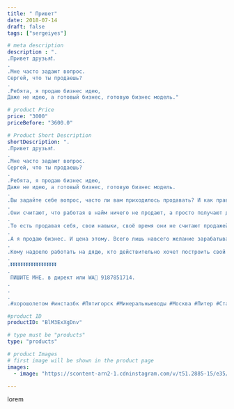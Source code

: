```yaml
---
title: " Привет"
date: 2018-07-14
draft: false
tags: ["sergeiyes"]

# meta description
description : ".
.Привет друзья❗.
.
.Мне часто задают вопрос. 
Сергей, что ты продаешь?
.
.Ребята, я продаю бизнес идею,
Даже не идею, а готовый бизнес, готовую бизнес модель."

# product Price
price: "3000"
priceBefore: "3600.0"

# Product Short Description
shortDescription: ".
.Привет друзья❗.
.
.Мне часто задают вопрос. 
Сергей, что ты продаешь?
.
.Ребята, я продаю бизнес идею,
Даже не идею, а готовый бизнес, готовую бизнес модель.
.
.Вы задайте себе вопрос, часто ли вам приходилось продавать? И как правило, человек не задумываясь отвечает. Я вообще, никогда ничего не продавал и не хочу этого делать. .
.
.Они считают, что работая в найм ничего не продают, а просто получают деньги за выполненную работу😂.
.
.То есть продавая себя, свои навыки, своё время они не считают продажей. Это их субъективное мнение. И оно далеко неверное.
.
.А я продаю бизнес. И цена этому. Всего лишь навсего желание зарабатывать и принятое решение.😎👍.
.
.Кому надоело работать на дядю, кто действительно хочет построить свой бизнес без риска. Кто хочет поменять свою жизнь в лучшую сторону,.
.
.⏬⏬⏬⏬⏬⏬⏬⏬⏬⏬⏬⏬⏬⏬⏬⏬⏬⏬
.
 ПИШИТЕ МНЕ. в директ или WA📲 9187851714.
.
.
.
.#xopoшолетом #инстазбк #Пятигорск #Минеральныеводы #Москва #Питер #Ставрополь #Сочи #Симферополь #Севастополь #СКФО #УФО #Анапа #Краснодар #Екатеринбург #Челябинск #Ессентуки #Железноводск #Кисловодск #бизнес #Ростовнадону #gruppazahvata #Нижнийновгород #sergeystar #nl_int #biznes #бизнесидея  #Волгоград #churslabs"

#product ID
productID: "BlM3ExXgDnv"

# type must be "products"
type: "products"

# product Images
# first image will be shown in the product page
images:
  - image: "https://scontent-arn2-1.cdninstagram.com/v/t51.2885-15/e35/36665001_1005587299604570_218350957598081024_n.jpg?tp=1&_nc_ht=scontent-arn2-1.cdninstagram.com&_nc_cat=102&_nc_ohc=SlDXBl839xUAX-j3O4h&ccb=7-4&oh=c6feb062e592c14b168125ab8eafe139&oe=6084593A&_nc_sid=86f79a&ig_cache_key=MTgyMzA3NDE2OTYyMTg1NDcwMw%3D%3D.2-ccb7-4"

---
```

lorem
